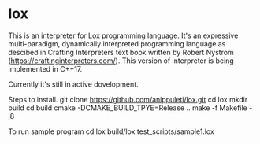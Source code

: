 # lox
This is an interpreter for Lox programming language. It's an expressive multi-paradigm, dynamically interpreted programming language as descibed in Crafting Interpreters text book written by Robert Nystrom (https://craftinginterpreters.com/). This version of interpreter is being implemented in C++17.

Currently it's still in active dovelopment.

Steps to install.
  git clone https://github.com/anippuleti/lox.git
  cd lox
  mkdir build
  cd build
  cmake -DCMAKE_BUILD_TPYE=Release ..
  make -f Makefile -j8
  
To run sample program
  cd lox
  build/lox test_scripts/sample1.lox
